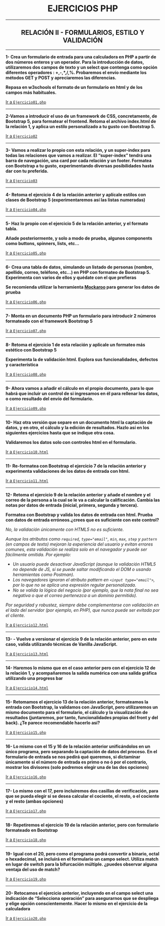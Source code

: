<center>

# EJERCICIOS PHP
</center>

-----

<center> 

## RELACIÓN II - FORMULARIOS, ESTILO Y VALIDACIÓN
</center>

-----

**1- Crea un formulario de entrada para una calculadora en PHP a partir de dos números enteros y un operador. Para la introducción de datos, utilizaremos dos campos de texto y un select que contenga como opción diferentes operadores : +,-,*,/,%. Probaremos el envío mediante los métodos GET y POST y apreciaremos las diferencias.**

**Repasa en w3schools el formato de un formulario en html y de los campos más habituales.**

[Ir a `Ejercicio01.php`](https://github.com/jpossua/DWES/blob/main/relacion2/Ejercicio01.php)

-----

**2-Vamos a introducir el uso de un framework de CSS, concretamente, de Bootstrap 5, para formatear el frontend. Retoma el archivo index.html de la relación 1, y aplica un estilo personalizado a tu gusto con Bootstrap 5.**

[Ir a `Ejercicio02`](https://github.com/jpossua/DWES/blob/main/relacion1/index.html)

-----

**3-  Vamos a realizar lo propio con esta relación, y un super-index para todas las relaciones que vamos a realizar. El “super-index” tendrá una barra de navegación, una card por cada relación y un footer. Formatea con Bootstrap a tu gusto, experimentando diversas posibilidades hasta dar con tu preferida.**

[Ir a `Ejercicio03`](https://github.com/jpossua/DWES/blob/main/index.html)

-----

**4- Retoma el ejercicio 4 de la relación anterior y aplícale estilos con clases de Bootstrap 5 (experimentaremos así las listas numeradas)**

[Ir a `Ejercicio04.php`](https://github.com/jpossua/DWES/blob/main/relacion2/Ejercicio04.php)

-----

 **5- Haz lo propio con el ejercicio 5 de la relación anterior, y el formato tabla.**

**Añade posteriormente, y solo a modo de prueba, algunos components como buttons, spinners, lists, etc...**

[Ir a `Ejercicio05.php`](https://github.com/jpossua/DWES/blob/main/relacion2/Ejercicio05.php)

-----

 **6- Crea una tabla de datos, simulando un listado de personas (nombre, apellido, correo, teléfono, etc…) en PHP con formateo de Bootstrap 5. Experimenta con varios de ellos y quédate con el que prefieras**

**Se recomienda utilizar la herramienta [Mockaroo](https://www.mockaroo.com/) para generar los datos de prueba**

[Ir a `Ejercicio06.php`](https://github.com/jpossua/DWES/blob/main/relacion2/Ejercicio06.php)

-----

**7- Monta en un documento PHP un formulario para introducir 2 números formateado con el framework Bootstrap 5**

[Ir a `Ejercicio07.php`](https://github.com/jpossua/DWES/blob/main/relacion2/Ejercicio07.php)

-----

**8- Retoma el ejercicio 1 de esta relación y aplícale un formateo más estético con Bootstrap 5**

**Experimenta la de validación html. Explora sus funcionalidades, defectos y característica**

[Ir a `Ejercicio08.php`](https://github.com/jpossua/DWES/blob/main/relacion2/Ejercicio08.php)

-----

 **9- Ahora vamos a añadir el cálculo en el propio documento, para lo que habrá que incluir un control de si ingresamos en él para rellenar los datos, o como resultado del envío del formulario.**

[Ir a `Ejercicio09.php`](https://github.com/jpossua/DWES/blob/main/relacion2/Ejercicio09.php)

-----

**10- Haz otra versión que separe en un documento html la captación de datos, y en otro, el cálculo y la edición de resultados. Hazlo así en los siguientes ejercicios hasta que se indique otra cosa.**

**Validaremos los datos solo con controles html en el formulario.**

[Ir a `Ejercicio10.html`](https://github.com/jpossua/DWES/blob/main/relacion2/Ejercicio10.html)

-----

**11- Re-formatea con Bootstrap el ejercicio 7 de la relación anterior y experimenta validaciones de los datos de entrada con html.**

[Ir a `Ejercicio11.html`](https://github.com/jpossua/DWES/blob/main/relacion2/Ejercicio11.html)

-----

**12-  Retoma el ejercicio 9 de la relación anterior y añade el nombre y el correo de la persona a la cual se le va a calcular la calificación. Cambia las notas por datos de entrada (inicial, primera, segunda y tercera).**

**Formatea con Bootstrap y valida los datos de entrada con html. Prueba con datos de entrada erróneos.¿crees que es suficiente con este control?**

*No, la validación únicamente con HTML5 no es suficiente.*

*Aunque los atributos como `required`, `type="email"`, `min`, `max`, `step` y `pattern` (en campos de texto) mejoran la experiencia del usuario y evitan errores comunes, esta validación se realiza solo en el navegador y puede ser fácilmente omitida. Por ejemplo:*

- *Un usuario puede desactivar JavaScript (aunque la validación HTML5 no depende de JS, sí se puede saltar modificando el DOM o usando herramientas como Postman).*
- *Los navegadores ignoran el atributo pattern en `<input type="email">`, por lo que no se aplica una expresión regular personalizada.*
- *No se valida la lógica del negocio (por ejemplo, que la nota final no sea negativa o que el correo pertenezca a un dominio permitido).*

*Por seguridad y robustez, siempre debe complementarse con validación en el lado del servidor (por ejemplo, en PHP), que nunca puede ser evitada por el cliente.*

[Ir a `Ejercicio12.html`](https://github.com/jpossua/DWES/blob/main/relacion2/Ejercicio12.html)

-----

**13- - Vuelve a versionar el ejercicio 9 de la relación anterior, pero en este caso, valida utilizando técnicas de Vanilla JavaScript.**

[Ir a `Ejercicio13.html`](https://github.com/jpossua/DWES/blob/main/relacion2/Ejercicio13.html)

-----

**14- Haremos lo mismo que en el caso anterior pero con el ejercicio 12 de la relación 1, y acompañaremos la salida numérica con una salida gráfica utilizando una progress bar**

[Ir a `Ejercicio14.html`](https://github.com/jpossua/DWES/blob/main/relacion2/Ejercicio14.html)

-----

**15- Retomamos el ejercicio 13 de la relación anterior, formateamos la entrada con Bootstrap, la validamos con JavaScript, pero utilizaremos un mismo documento para el formulario, el cálculo y la visualización de resultados (juntaremos, por tanto, funcionalidades propias del front y del back). ¿Te parece recomendable hacerlo así?**

[Ir a `Ejercicio15.php`](https://github.com/jpossua/DWES/blob/main/relacion2/Ejercicio15.php)

-----

**16- Lo mismo con el 15 y 16 de la relación anterior unificándolos en un único programa, pero separando la captación de datos del proceso. En el formulario de entrada se nos pedirá qué queremos, si dictaminar únicamente si el número de entrada es primo o no ó por el contrario, mostrar los divisores (solo podremos elegir una de las dos opciones)**

[Ir a `Ejercicio16.php`](https://github.com/jpossua/DWES/blob/main/relacion2/Ejercicio16.php)

-----

**17- Lo mismo con el 17, pero incluiremos dos casillas de verificación, para que se pueda elegir si se desea calcular el cociente, el resto, o el cociente y el resto (ambas opciones)**

[Ir a `Ejercicio17.php`](https://github.com/jpossua/DWES/blob/main/relacion2/Ejercicio17.php)

-----

 **18- Repetiremos el ejercicio 19 de la relación anterior, pero con formulario formateado en Bootstrap**


[Ir a `Ejercicio18.php`](https://github.com/jpossua/DWES/blob/main/relacion2/Ejercicio18.php)

-----

**19- Igual con el 20, pero como el programa podrá convertir a binario, octal o hexadecimal, se incluirá en el formulario un campo select. Utiliza match en lugar de switch para la bifurcación múltiple. ¿puedes observar alguna ventaja del uso de match?**

[Ir a `Ejercicio19.php`](https://github.com/jpossua/DWES/blob/main/relacion2/Ejercicio19.php)

-----

**20- Retocamos el ejercicio anterior, incluyendo en el campo select una indicación de “Selecciona operación” para asegurarnos que se despliega y elige opción conscientemente. Hacer lo mismo en el ejercicio de la calculadora**

[Ir a `Ejercicio20.php`](https://github.com/jpossua/DWES/blob/main/relacion2/Ejercicio20.php)
